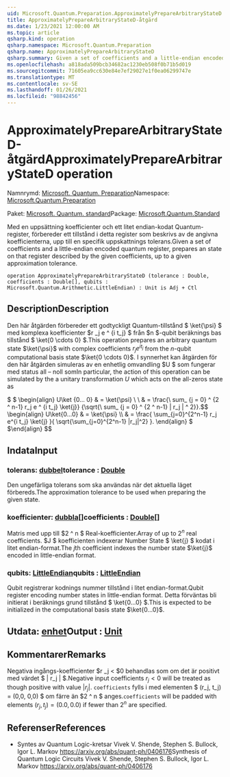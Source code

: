 ```yaml
---
uid: Microsoft.Quantum.Preparation.ApproximatelyPrepareArbitraryStateD
title: ApproximatelyPrepareArbitraryStateD-åtgärd
ms.date: 1/23/2021 12:00:00 AM
ms.topic: article
qsharp.kind: operation
qsharp.namespace: Microsoft.Quantum.Preparation
qsharp.name: ApproximatelyPrepareArbitraryStateD
qsharp.summary: Given a set of coefficients and a little-endian encoded quantum register, prepares an state on that register described by the given coefficients, up to a given approximation tolerance.
ms.openlocfilehash: a818ada509bcb34682ac1230eb508f0b71b5d019
ms.sourcegitcommit: 71605ea9cc630e84e7ef29027e1f0ea06299747e
ms.translationtype: MT
ms.contentlocale: sv-SE
ms.lasthandoff: 01/26/2021
ms.locfileid: "98842456"
---
```

# <a name="approximatelypreparearbitrarystated-operation"></a><span data-ttu-id="438f4-102">ApproximatelyPrepareArbitraryStateD-åtgärd</span><span class="sxs-lookup"><span data-stu-id="438f4-102">ApproximatelyPrepareArbitraryStateD operation</span></span>

<span data-ttu-id="438f4-103">Namnrymd: [Microsoft. Quantum. Preparation](xref:Microsoft.Quantum.Preparation)</span><span class="sxs-lookup"><span data-stu-id="438f4-103">Namespace: [Microsoft.Quantum.Preparation](xref:Microsoft.Quantum.Preparation)</span></span>

<span data-ttu-id="438f4-104">Paket: [Microsoft. Quantum. standard](https://nuget.org/packages/Microsoft.Quantum.Standard)</span><span class="sxs-lookup"><span data-stu-id="438f4-104">Package: [Microsoft.Quantum.Standard](https://nuget.org/packages/Microsoft.Quantum.Standard)</span></span>


<span data-ttu-id="438f4-105">Med en uppsättning koefficienter och ett litet endian-kodat Quantum-register, förbereder ett tillstånd i detta register som beskrivs av de angivna koefficienterna, upp till en specifik uppskattnings tolerans.</span><span class="sxs-lookup"><span data-stu-id="438f4-105">Given a set of coefficients and a little-endian encoded quantum register, prepares an state on that register described by the given coefficients, up to a given approximation tolerance.</span></span>

```qsharp
operation ApproximatelyPrepareArbitraryStateD (tolerance : Double, coefficients : Double[], qubits : Microsoft.Quantum.Arithmetic.LittleEndian) : Unit is Adj + Ctl
```


## <a name="description"></a><span data-ttu-id="438f4-106">Description</span><span class="sxs-lookup"><span data-stu-id="438f4-106">Description</span></span>

<span data-ttu-id="438f4-107">Den här åtgärden förbereder ett godtyckligt Quantum-tillstånd $ \ket{\psi} $ med komplexa koefficienter $r _j e ^ {i t_j} $ från $n $-qubit beräknings bas tillstånd $ \ket{0 \cdots 0} $.</span><span class="sxs-lookup"><span data-stu-id="438f4-107">This operation prepares an arbitrary quantum state $\ket{\psi}$ with complex coefficients $r_j e^{i t_j}$ from the $n$-qubit computational basis state $\ket{0 \cdots 0}$.</span></span>
<span data-ttu-id="438f4-108">I synnerhet kan åtgärden för den här åtgärden simuleras av en enhetlig omvandling $U $ som fungerar med status all – noll som</span><span class="sxs-lookup"><span data-stu-id="438f4-108">In particular, the action of this operation can be simulated by the a unitary transformation $U$ which acts on the all-zeros state as</span></span>

<span data-ttu-id="438f4-109">$ $ \begin{align} U\ket {0... 0} & = \ket{\psi} \\ \\ & = \frac{\ sum_ {j = 0} ^ {2 ^ n-1} r_j e ^ {i t_j} \ket{j}} {\sqrt{\ sum_ {j = 0} ^ {2 ^ n-1} | r_j | ^ 2}}.</span><span class="sxs-lookup"><span data-stu-id="438f4-109">$$ \begin{align} U\ket{0...0} & = \ket{\psi} \\\\ & = \frac{ \sum_{j=0}^{2^n-1} r_j e^{i t_j} \ket{j} }{ \sqrt{\sum_{j=0}^{2^n-1} |r_j|^2} }.</span></span>
<span data-ttu-id="438f4-110">\end{align} $ $</span><span class="sxs-lookup"><span data-stu-id="438f4-110">\end{align} $$</span></span>

## <a name="input"></a><span data-ttu-id="438f4-111">Indata</span><span class="sxs-lookup"><span data-stu-id="438f4-111">Input</span></span>

### <a name="tolerance--double"></a><span data-ttu-id="438f4-112">tolerans: [dubbel](xref:microsoft.quantum.lang-ref.double)</span><span class="sxs-lookup"><span data-stu-id="438f4-112">tolerance : [Double](xref:microsoft.quantum.lang-ref.double)</span></span>

<span data-ttu-id="438f4-113">Den ungefärliga tolerans som ska användas när det aktuella läget förbereds.</span><span class="sxs-lookup"><span data-stu-id="438f4-113">The approximation tolerance to be used when preparing the given state.</span></span>


### <a name="coefficients--double"></a><span data-ttu-id="438f4-114">koefficienter: [dubbla](xref:microsoft.quantum.lang-ref.double)[]</span><span class="sxs-lookup"><span data-stu-id="438f4-114">coefficients : [Double](xref:microsoft.quantum.lang-ref.double)[]</span></span>

<span data-ttu-id="438f4-115">Matris med upp till $2 ^ n $ Real-koefficienter.</span><span class="sxs-lookup"><span data-stu-id="438f4-115">Array of up to $2^n$ real coefficients.</span></span> <span data-ttu-id="438f4-116">$J $ koefficienten indexerar Number State $ \ket{j} $ kodat i litet endian-format.</span><span class="sxs-lookup"><span data-stu-id="438f4-116">The $j$th coefficient indexes the number state $\ket{j}$ encoded in little-endian format.</span></span>


### <a name="qubits--littleendian"></a><span data-ttu-id="438f4-117">qubits: [LittleEndian](xref:Microsoft.Quantum.Arithmetic.LittleEndian)</span><span class="sxs-lookup"><span data-stu-id="438f4-117">qubits : [LittleEndian](xref:Microsoft.Quantum.Arithmetic.LittleEndian)</span></span>

<span data-ttu-id="438f4-118">Qubit registrerar kodnings nummer tillstånd i litet endian-format.</span><span class="sxs-lookup"><span data-stu-id="438f4-118">Qubit register encoding number states in little-endian format.</span></span> <span data-ttu-id="438f4-119">Detta förväntas bli initierat i beräknings grund tillstånd $ \ket{0...0} $.</span><span class="sxs-lookup"><span data-stu-id="438f4-119">This is expected to be initialized in the computational basis state $\ket{0...0}$.</span></span>



## <a name="output--unit"></a><span data-ttu-id="438f4-120">Utdata: [enhet](xref:microsoft.quantum.lang-ref.unit)</span><span class="sxs-lookup"><span data-stu-id="438f4-120">Output : [Unit](xref:microsoft.quantum.lang-ref.unit)</span></span>



## <a name="remarks"></a><span data-ttu-id="438f4-121">Kommentarer</span><span class="sxs-lookup"><span data-stu-id="438f4-121">Remarks</span></span>

<span data-ttu-id="438f4-122">Negativa ingångs-koefficienter $r _j < $0 behandlas som om det är positivt med värdet $ | r_j | $.</span><span class="sxs-lookup"><span data-stu-id="438f4-122">Negative input coefficients $r_j < 0$ will be treated as though positive with value $|r_j|$.</span></span> <span data-ttu-id="438f4-123">`coefficients` fylls i med elementen $ (r_j, t_j) = (0,0, 0,0) $ om färre än $2 ^ n $ anges.</span><span class="sxs-lookup"><span data-stu-id="438f4-123">`coefficients` will be padded with elements $(r_j, t_j) = (0.0, 0.0)$ if fewer than $2^n$ are specified.</span></span>

## <a name="references"></a><span data-ttu-id="438f4-124">Referenser</span><span class="sxs-lookup"><span data-stu-id="438f4-124">References</span></span>

- <span data-ttu-id="438f4-125">Syntes av Quantum Logic-kretsar Vivek V. Shende, Stephen S. Bullock, Igor L. Markov https://arxiv.org/abs/quant-ph/0406176</span><span class="sxs-lookup"><span data-stu-id="438f4-125">Synthesis of Quantum Logic Circuits Vivek V. Shende, Stephen S. Bullock, Igor L. Markov https://arxiv.org/abs/quant-ph/0406176</span></span>